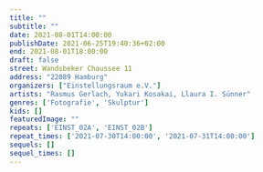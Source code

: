 ```yaml
---
title: ""
subtitle: ""
date: 2021-08-01T14:00:00
publishDate: 2021-06-25T19:40:36+02:00
end: 2021-08-01T18:00:00
draft: false
street: Wandsbeker Chaussee 11
address: "22089 Hamburg"
organizers: ["Einstellungsraum e.V."]
artists: "Rasmus Gerlach, Yukari Kosakai, Llaura I. Sünner"
genres: ['Fotografie', 'Skulptur']
kids: []
featuredImage: ""
repeats: ['EINST_02A', 'EINST_02B']
repeat_times: ['2021-07-30T14:00:00', '2021-07-31T14:00:00']
sequels: []
sequel_times: []
---
```


